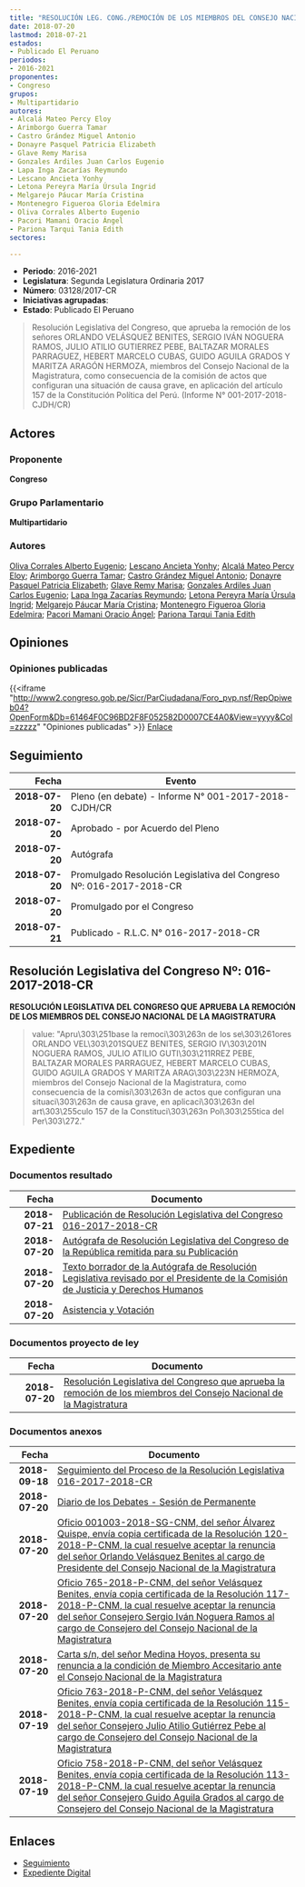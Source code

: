 ```yaml
---
title: "RESOLUCIÓN LEG. CONG./REMOCIÓN DE LOS MIEMBROS DEL CONSEJO NACIONAL DE LA MAGISTRATURA"
date: 2018-07-20
lastmod: 2018-07-21
estados:
- Publicado El Peruano
periodos:
- 2016-2021
proponentes:
- Congreso
grupos:
- Multipartidario
autores:
- Alcalá Mateo Percy Eloy
- Arimborgo Guerra Tamar
- Castro Grández Miguel Antonio
- Donayre Pasquel Patricia Elizabeth
- Glave Remy Marisa
- Gonzales Ardiles Juan Carlos Eugenio
- Lapa Inga Zacarías Reymundo
- Lescano Ancieta Yonhy
- Letona Pereyra María Úrsula Ingrid
- Melgarejo Páucar María Cristina
- Montenegro Figueroa Gloria Edelmira
- Oliva Corrales Alberto Eugenio
- Pacori Mamani Oracio Ángel
- Pariona Tarqui Tania Edith
sectores:

---
```

- **Periodo**: 2016-2021
- **Legislatura**: Segunda Legislatura Ordinaria 2017
- **Número**: 03128/2017-CR
- **Iniciativas agrupadas**: 
- **Estado**: Publicado El Peruano

> Resolución Legislativa del Congreso, que aprueba la remoción de los señores ORLANDO VELÁSQUEZ BENITES, SERGIO IVÁN NOGUERA RAMOS, JULIO ATILIO GUTIERREZ PEBE, BALTAZAR MORALES PARRAGUEZ, HEBERT MARCELO CUBAS, GUIDO AGUILA GRADOS Y MARITZA ARAGÓN HERMOZA, miembros del Consejo Nacional de la Magistratura, como consecuencia de la comisión de actos que configuran una situación de causa grave, en aplicación del artículo 157 de la Constitución Política del Perú. (Informe N° 001-2017-2018-CJDH/CR)


## Actores

### Proponente

**Congreso**

### Grupo Parlamentario

**Multipartidario**

### Autores

[Oliva Corrales Alberto Eugenio](mailto:mailto:aoliva@congreso.gob.pe); [Lescano Ancieta Yonhy](mailto:mailto:ylescano@congreso.gob.pe); [Alcalá Mateo Percy Eloy](mailto:mailto:palcala@congreso.gob.pe); [Arimborgo Guerra Tamar](mailto:mailto:tarimborgo@congreso.gob.pe); [Castro Grández Miguel Antonio](mailto:mailto:macastro@congreso.gob.pe); [Donayre Pasquel Patricia Elizabeth](mailto:mailto:pdonayre@congreso.gob.pe); [Glave Remy Marisa](mailto:mailto:mglave@congreso.gob.pe); [Gonzales Ardiles Juan Carlos Eugenio](mailto:mailto:jgonzalesa@congreso.gob.pe); [Lapa Inga Zacarías Reymundo](mailto:mailto:zlapa@congreso.gob.pe); [Letona Pereyra María Úrsula Ingrid](mailto:mailto:mletona@congreso.gob.pe); [Melgarejo Páucar María Cristina](mailto:mailto:mmelgarejo@congreso.gob.pe); [Montenegro Figueroa Gloria Edelmira](mailto:mailto:gmontenegrof@congreso.gob.pe); [Pacori Mamani Oracio Ángel](mailto:mailto:opacori@congreso.gob.pe); [Pariona Tarqui Tania Edith](mailto:mailto:tpariona@congreso.gob.pe)

## Opiniones

### Opiniones publicadas

{{<iframe "http://www2.congreso.gob.pe/Sicr/ParCiudadana/Foro_pvp.nsf/RepOpiweb04?OpenForm&Db=61464F0C96BD2F8F052582D0007CE4A0&View=yyyy&Col=zzzzz" "Opiniones publicadas" >}}
[Enlace](http://www2.congreso.gob.pe/Sicr/ParCiudadana/Foro_pvp.nsf/RepOpiweb04?OpenForm&Db=61464F0C96BD2F8F052582D0007CE4A0&View=yyyy&Col=zzzzz)


## Seguimiento

| Fecha | Evento |
|------:|--------|
| **2018-07-20** | Pleno (en debate) - Informe N° 001-2017-2018-CJDH/CR |
| **2018-07-20** | Aprobado - por Acuerdo del Pleno |
| **2018-07-20** | Autógrafa |
| **2018-07-20** | Promulgado Resolución Legislativa del Congreso Nº: 016-2017-2018-CR |
| **2018-07-20** | Promulgado por el Congreso |
| **2018-07-21** | Publicado - R.L.C. N° 016-2017-2018-CR |

## Resolución Legislativa del Congreso Nº: 016-2017-2018-CR

**RESOLUCIÓN LEGISLATIVA DEL CONGRESO QUE APRUEBA LA REMOCIÓN DE LOS MIEMBROS DEL CONSEJO NACIONAL DE LA MAGISTRATURA**

> value: "Apru\303\251base la remoci\303\263n de los se\303\261ores ORLANDO VEL\303\201SQUEZ BENITES, SERGIO IV\303\201N NOGUERA RAMOS, JULIO ATILIO GUTI\303\211RREZ PEBE, BALTAZAR MORALES PARRAGUEZ, HEBERT MARCELO CUBAS, GUIDO AGUILA GRADOS Y MARITZA ARAG\303\223N HERMOZA, miembros del Consejo Nacional de la Magistratura, como consecuencia de la comisi\303\263n de actos que configuran una situaci\303\263n de causa grave, en aplicaci\303\263n del art\303\255culo 157 de la Constituci\303\263n Pol\303\255tica del Per\303\272."


## Expediente

### Documentos resultado

| Fecha | Documento |
|------:|-----------|
| **2018-07-21** | [Publicación de Resolución Legislativa del Congreso 016-2017-2018-CR](http://www.leyes.congreso.gob.pe/Documentos/2016_2021/Resolucion_Legislativa_del_Congreso/RLC-016-2018-2019-CR.pdf) |
| **2018-07-20** | [Autógrafa de Resolución Legislativa del Congreso de la República remitida para su Publicación](http://www.leyes.congreso.gob.pe/Documentos/2016_2021/Autografas/Resolucion_Legislativa_del_Congreso/AU0312820180720.pdf) |
| **2018-07-20** | [Texto borrador de la Autógrafa de Resolución Legislativa revisado por el Presidente de la Comisión de Justicia y Derechos Humanos](http://www.leyes.congreso.gob.pe/Documentos/2016_2021/Texto_Borrador_de_Autografa/BAU0312820180720.pdf) |
| **2018-07-20** | [Asistencia y Votación](http://www.leyes.congreso.gob.pe/Documentos/2016_2021/Asistencia_y_Votacion/Proyectos_de_Ley/AV0312820180720.pdf) |

### Documentos proyecto de ley

| Fecha | Documento |
|------:|-----------|
| **2018-07-20** | [Resolución Legislativa del Congreso que aprueba la remoción de los miembros del Consejo Nacional de la Magistratura](http://www.leyes.congreso.gob.pe/Documentos/2016_2021/Proyectos_de_Ley_y_de_Resoluciones_Legislativas/PL0312820180720..pdf) |

### Documentos anexos

| Fecha | Documento |
|------:|-----------|
| **2018-09-18** | [Seguimiento del Proceso de la Resolución Legislativa 016-2017-2018-CR](http://www.leyes.congreso.gob.pe/Documentos/2016_2021/Seguimiento_de_Proyectos_de_Ley/03128PL20180918.pdf) |
| **2018-07-20** | [Diario de los Debates - Sesión de Permanente](http://www2.congreso.gob.pe/Sicr/DiarioDebates/Publicad.nsf/SesionesPleno/05256D6E0073DFE9052582D000794211/$FILE/PER-2017-11.pdf) |
| **2018-07-20** | [Oficio 001003-2018-SG-CNM, del señor Álvarez Quispe, envía copia certificada de la Resolución 120-2018-P-CNM, la cual resuelve aceptar la renuncia del señor Orlando Velásquez Benites al cargo de Presidente del Consejo Nacional de la Magistratura](http://www.leyes.congreso.gob.pe/Documentos/2016_2021/Oficios/Otras_Instituciones/OFICIO-001003-2018-SG-CNM.pdf) |
| **2018-07-20** | [Oficio 765-2018-P-CNM, del señor Velásquez Benites, envía copia certificada de la Resolución 117-2018-P-CNM, la cual resuelve aceptar la renuncia del señor Consejero Sergio Iván Noguera Ramos al cargo de Consejero del Consejo Nacional de la Magistratura](http://www.leyes.congreso.gob.pe/Documentos/2016_2021/Oficios/Otras_Instituciones/OFICIO-765-2018-P-CNM.pdf) |
| **2018-07-20** | [Carta s/n, del señor Medina Hoyos, presenta su renuncia a la condición de Miembro Accesitario ante el Consejo Nacional de la Magistratura](http://www.leyes.congreso.gob.pe/Documentos/2016_2021/Oficios/Otras_Instituciones/CARTA-S-N.pdf) |
| **2018-07-19** | [Oficio 763-2018-P-CNM, del señor Velásquez Benites, envía copia certificada de la Resolución 115-2018-P-CNM, la cual resuelve aceptar la renuncia del señor Consejero Julio Atilio Gutiérrez Pebe al cargo de Consejero del Consejo Nacional de la Magistratura](http://www.leyes.congreso.gob.pe/Documentos/2016_2021/Oficios/Otras_Instituciones/OFICIO-763-2018-P-CNM.pdf) |
| **2018-07-19** | [Oficio 758-2018-P-CNM, del señor Velásquez Benites, envía copia certificada de la Resolución 113-2018-P-CNM, la cual resuelve aceptar la renuncia del señor Consejero Guido Aguila Grados al cargo de Consejero del Consejo Nacional de la Magistratura](http://www.leyes.congreso.gob.pe/Documentos/2016_2021/Oficios/Otras_Instituciones/OFICIO-758-2018-P-CNM.pdf) |

## Enlaces

- [Seguimiento](http://www2.congreso.gob.pe/Sicr/TraDocEstProc/CLProLey2016.nsf/f7fff46988ca05b1052578e100829cc7/264794bc65d69076052582d1000c7de5?OpenDocument)
- [Expediente Digital](http://www2.congreso.gob.pe/Sicr/TraDocEstProc/Expvirt_2011.nsf/visbusqptramdoc1621/03128?opendocument)

